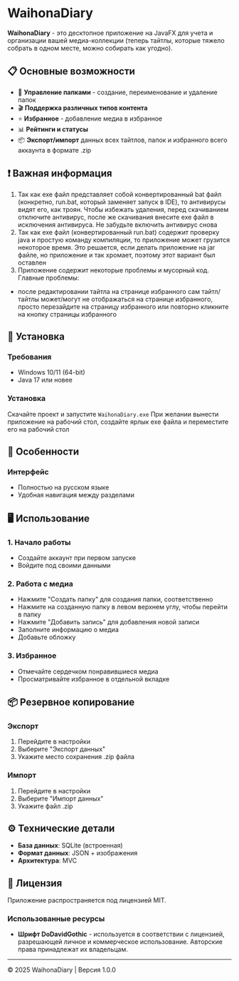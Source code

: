 # WaihonaDiary

**WaihonaDiary** - это десктопное приложение на JavaFX для учета и организации вашей медиа-коллекции (теперь тайтлы, которые тяжело собрать в одном месте, можно собирать как угодно).

## 📋 Основные возможности

- 📁 **Управление папками** - создание, переименование и удаление папок
- 🎬 **Поддержка различных типов контента**
- ⭐ **Избранное** - добавление медиа в избранное
- 📊 **Рейтинги и статусы**
- 📦 **Экспорт/импорт** данных всех тайтлов, папок и избранного всего аккаунта в формате .zip

## ❗ Важная информация

1. Так как exe файл представляет собой конвертированный bat файл (конкретно, run.bat, который заменяет запуск в IDE), то антивирусы видят его, как троян. Чтобы избежать удаления, перед скачиванием отключите антивирус, после же скачивания внесите exe файл в исключения антивируса. Не забудьте включить антивирус снова
2. Так как exe файл (конвертированный run.bat) содержит проверку java и простую команду компиляции, то приложение может грузится некоторое время. Это решается, если делать приложение на jar файле, но приложение и так хромает, поэтому этот вариант был оставлен
3. Приложение содержит некоторые проблемы и мусорный код. Главные проблемы:
- после редактировании тайтла на странице избранного сам тайтл/тайтлы может/могут не отображаться на странице избранного, просто перезайдите на страницу избранного или повторно кликните на кнопку страницы избранного

## 🚀 Установка

### Требования
- Windows 10/11 (64-bit)
- Java 17 или новее

### Установка
Скачайте проект и запустите `WaihonaDiary.exe`
При желании вынести приложение на рабочий стол, создайте ярлык exe файла и переместите его на рабочий стол

## 🎨 Особенности

### Интерфейс
- Полностью на русском языке
- Удобная навигация между разделами

## 🖥️ Использование

### 1. Начало работы
- Создайте аккаунт при первом запуске
- Войдите под своими данными

### 2. Работа с медиа
- Нажмите "Создать папку" для создания папки, соответственно
- Нажмите на созданную папку в левом верхнем углу, чтобы перейти в папку
- Нажмите "Добавить запись" для добавления новой записи
- Заполните информацию о медиа
- Добавьте обложку

### 3. Избранное
- Отмечайте сердечком понравившиеся медиа
- Просматривайте избранное в отдельной вкладке

## 📦 Резервное копирование

### Экспорт
1. Перейдите в настройки
2. Выберите "Экспорт данных"
3. Укажите место сохранения .zip файла

### Импорт
1. Перейдите в настройки
2. Выберите "Импорт данных"
3. Укажите файл .zip

## ⚙️ Технические детали

- **База данных**: SQLite (встроенная)
- **Формат данных**: JSON + изображения
- **Архитектура**: MVC

## 📄 Лицензия

Приложение распространяется под лицензией MIT.

### Использованные ресурсы
- **Шрифт DoDavidGothic** - используется в соответствии с лицензией, разрешающей личное и коммерческое использование. Авторские права принадлежат их владельцам.

---

© 2025 WaihonaDiary | Версия 1.0.0
